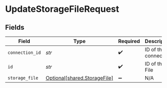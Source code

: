 # UpdateStorageFileRequest


## Fields

| Field                                                              | Type                                                               | Required                                                           | Description                                                        |
| ------------------------------------------------------------------ | ------------------------------------------------------------------ | ------------------------------------------------------------------ | ------------------------------------------------------------------ |
| `connection_id`                                                    | *str*                                                              | :heavy_check_mark:                                                 | ID of the connection                                               |
| `id`                                                               | *str*                                                              | :heavy_check_mark:                                                 | ID of the File                                                     |
| `storage_file`                                                     | [Optional[shared.StorageFile]](../../models/shared/storagefile.md) | :heavy_minus_sign:                                                 | N/A                                                                |